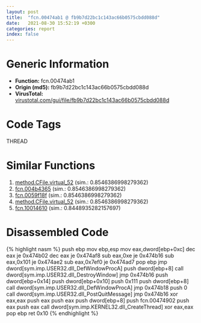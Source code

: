 ```yaml
---
layout: post
title:  "fcn.00474ab1 @ fb9b7d22bc1c143ac66b0575cbdd088d"
date:   2021-08-30 15:52:19 +0300
categories: report
index: false
---
```


# Generic Information
- **Function:** fcn.00474ab1
- **Origin (md5):** fb9b7d22bc1c143ac66b0575cbdd088d
- **VirusTotal:** [virustotal.com/gui/file/fb9b7d22bc1c143ac66b0575cbdd088d][virustotal_ref]

# Code Tags
<span class="tag" id="THREAD">THREAD</span>


# Similar Functions

1. [method.CFile.virtual\_52][similar_1_ref] (sim.: 0.8546386998279362)
2. [fcn.004b4365][similar_2_ref] (sim.: 0.8546386998279362)
3. [fcn.0059f18f][similar_3_ref] (sim.: 0.8546386998279362)
4. [method.CFile.virtual\_52][similar_4_ref] (sim.: 0.8546386998279362)
5. [fcn.10014610][similar_5_ref] (sim.: 0.8448935282157697)


# Disassembled Code

{% highlight nasm %}
push ebp
mov ebp,esp
mov eax,dword[ebp+0xc]
dec eax
je 0x474b02
dec eax
je 0x474af8
sub eax,0xe
je 0x474b16
sub eax,0x101
je 0x474ae2
sub eax,0x7ef0
je 0x474ad7
pop ebp
jmp dword[sym.imp.USER32.dll_DefWindowProcA]
push dword[ebp+8]
call dword[sym.imp.USER32.dll_DestroyWindow]
jmp 0x474b16
push dword[ebp+0x14]
push dword[ebp+0x10]
push 0x111
push dword[ebp+8]
call dword[sym.imp.USER32.dll_DefWindowProcA]
jmp 0x474b18
push 0
call dword[sym.imp.USER32.dll_PostQuitMessage]
jmp 0x474b16
xor eax,eax
push eax
push eax
push dword[ebp+8]
push fcn.00474902
push eax
push eax
call dword[sym.imp.KERNEL32.dll_CreateThread]
xor eax,eax
pop ebp
ret 0x10
{% endhighlight %}


[similar_1_ref]: /report/method.CFile.virtual_52@3e981d1767f44f5fe2446a49ffe52f4e
[similar_2_ref]: /report/fcn.004b4365@3e981d1767f44f5fe2446a49ffe52f4e
[similar_3_ref]: /report/fcn.0059f18f@7453c96a6fbd42ec690b8deb53eafcba
[similar_4_ref]: /report/method.CFile.virtual_52@7453c96a6fbd42ec690b8deb53eafcba
[similar_5_ref]: /report/fcn.10014610@481b545f5c18f2fce1caac67ddc419e8
[virustotal_ref]: https://www.virustotal.com/gui/file/fb9b7d22bc1c143ac66b0575cbdd088d